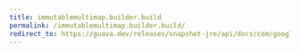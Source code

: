 ```yaml
---
title: immutablemultimap.builder.build
permalink: /immutablemultimap.builder.build/
redirect_to: https://guava.dev/releases/snapshot-jre/api/docs/com/google/common/collect/ImmutableMultimap.Builder.html#build--
---
```

